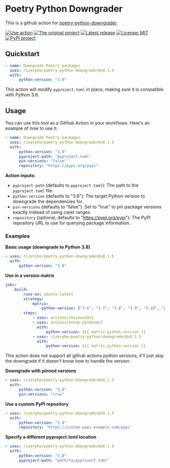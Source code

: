 # Poetry Python Downgrader

This is a github action for [poetry-python-downgrader](https://github.com/rizerphe/poetry-python-downgrader).

[![Use action](https://img.shields.io/badge/Use_action-black?logo=GitHub%20Actions)](https://github.com/marketplace/actions/poetry-python-downgrader)
[![The original project](https://img.shields.io/badge/The_original_project-black?logo=GitHub)](https://github.com/rizerphe/poetry-python-downgrader)
[![Latest release](https://badgen.net/github/release/rizerphe/poetry-python-downgrader-action)](https://github.com/rizerphe/poetry-python-downgrader-action/releases)
[![License: MIT](https://img.shields.io/badge/License-MIT-yellow.svg)](https://opensource.org/licenses/MIT)
[![PyPI project](https://badge.fury.io/py/poetry-python-downgrader.svg)](https://badge.fury.io/py/poetry-python-downgrader)

## Quickstart

```yaml
- name: Downgrade Poetry packages
  uses: rizerphe/poetry-python-downgrader@v0.1.5
  with:
      python-version: "3.8"
```

This action will modify `pyproject.toml` in place, making sure it is compatible with Python 3.8.

## Usage

You can use this tool as a GitHub Action in your workflows. Here's an example of how to use it:

```yaml
- name: Downgrade Poetry packages
  uses: rizerphe/poetry-python-downgrader@v0.1.5
  with:
      python-version: "3.8"
      pyproject-path: "pyproject.toml"
      pin-versions: "false"
      repository: "https://pypi.org/pypi"
```

**Action inputs:**

-   `pyproject-path` (defaults to `pyproject.toml`): The path to the `pyproject.toml` file.
-   `python-version` (defaults to "3.6"): The target Python version to downgrade the dependencies for.
-   `pin-versions` (defaults to "false"): Set to "true" to pin package versions exactly instead of using caret ranges.
-   `repository` (optional, defaults to "https://pypi.org/pypi"): The PyPI repository URL to use for querying package information.

### Examples

**Basic usage (downgrade to Python 3.8)**

```yaml
- uses: rizerphe/poetry-python-downgrader@v0.1.5
  with:
      python-version: "3.8"
```

**Use in a version matrix**

```yaml
jobs:
    build:
        runs-on: ubuntu-latest
        strategy:
            matrix:
                python-version: ["3.6", "3.7", "3.8", "3.9", "3.10", "pypy3.10"]
        steps:
            - uses: actions/checkout@v2
            - uses: actions/setup-python@v2
              with:
                  python-version: ${{ matrix.python-version }}
            - uses: rizerphe/poetry-python-downgrader@v0.1.5
              with:
                  python-version: ${{ matrix.python-version }}
```

This action does not support all github actions python versions; it'll just skip the downgrade if it doesn't know how to handle the version.

**Downgrade with pinned versions**

```yaml
- uses: rizerphe/poetry-python-downgrader@v0.1.5
  with:
      python-version: "3.8"
      pin-versions: "true"
```

**Use a custom PyPI repository**

```yaml
- uses: rizerphe/poetry-python-downgrader@v0.1.5
  with:
      python-version: "3.8"
      repository: "https://custom-pypi.example.com/pypi"
```

**Specify a different pyproject.toml location**

```yaml
- uses: rizerphe/poetry-python-downgrader@v0.1.5
  with:
      python-version: "3.8"
      pyproject-path: "path/to/pyproject.toml"
```
